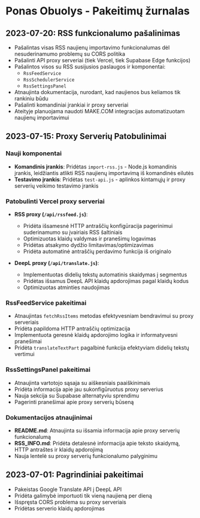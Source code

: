 # Ponas Obuolys - Pakeitimų žurnalas

## 2023-07-20: RSS funkcionalumo pašalinimas

- Pašalintas visas RSS naujienų importavimo funkcionalumas dėl nesuderinamumo problemų su CORS politika
- Pašalinti API proxy serveriai (tiek Vercel, tiek Supabase Edge funkcijos)
- Pašalintos visos su RSS susijusios paslaugos ir komponentai:
  - `RssFeedService`
  - `RssSchedulerService`
  - `RssSettingsPanel`
- Atnaujinta dokumentacija, nurodant, kad naujienos bus keliamos tik rankiniu būdu
- Pašalinti komandiniai įrankiai ir proxy serveriai
- Ateityje planuojama naudoti MAKE.COM integracijas automatizuotam naujienų importavimui

## 2023-07-15: Proxy Serverių Patobulinimai

### Nauji komponentai

- **Komandinis įrankis**: Pridėtas `import-rss.js` - Node.js komandinis įrankis, leidžiantis atlikti RSS naujienų importavimą iš komandinės eilutės
- **Testavimo įrankis**: Pridėtas `test-api.js` - aplinkos kintamųjų ir proxy serverių veikimo testavimo įrankis

### Patobulinti Vercel proxy serveriai

- **RSS proxy (`/api/rssfeed.js`)**:
  - Pridėta išsamesnė HTTP antraščių konfigūracija pagerinimui suderinamumo su įvairiais RSS šaltiniais
  - Optimizuotas klaidų valdymas ir pranešimų logavimas
  - Pridėtas atsakymo dydžio limitavimas/optimizavimas
  - Pridėta automatinė antraščių perdavimo funkcija iš originalo

- **DeepL proxy (`/api/translate.js`)**:
  - Implementuotas didelių tekstų automatinis skaidymas į segmentus
  - Pridėtas išsamus DeepL API klaidų apdorojimas pagal klaidų kodus
  - Optimizuotas atminties naudojimas

### RssFeedService pakeitimai

- Atnaujintas `fetchRssItems` metodas efektyvesniam bendravimui su proxy serveriais
- Pridėta papildoma HTTP antraščių optimizacija
- Implementuota geresnė klaidų apdorojimo logika ir informatyvesni pranešimai
- Pridėta `translateTextPart` pagalbinė funkcija efektyviam didelių tekstų vertimui

### RssSettingsPanel pakeitimai

- Atnaujinta vartotojo sąsaja su aiškesniais paaiškinimais
- Pridėta informacija apie jau sukonfigūruotus proxy serverius
- Nauja sekcija su Supabase alternatyviu sprendimu
- Pagerinti pranešimai apie proxy serverių būseną

### Dokumentacijos atnaujinimai

- **README.md**: Atnaujinta su išsamia informacija apie proxy serverių funkcionalumą
- **RSS_INFO.md**: Pridėta detalesnė informacija apie teksto skaidymą, HTTP antraštes ir klaidų apdorojimą
- Nauja lentelė su proxy serverių funkcionalumo palyginimu

## 2023-07-01: Pagrindiniai pakeitimai

- Pakeistas Google Translate API į DeepL API
- Pridėta galimybė importuoti tik vieną naujieną per dieną
- Išspręsta CORS problema su proxy serveriais
- Pridėtas serverio klaidų apdorojimas 
